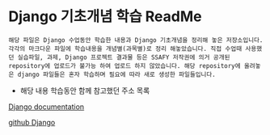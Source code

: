 # Django 기초개념 학습 ReadMe

`해당 파일은 Django 수업동안 학습한 내용과 Django 기초개념을 정리해 놓은 저장소입니다. 각각의 마크다운 파일에 학습내용을 개념별(과목별)로 정리 해놓았습니다. 직접 수업때 사용했던 실습파일, 과제, Django 프로젝트 결과물 등은 SSAFY 저작권에 의거 공개된 repository에 업로드가 불가능 하여 업로드 하지 않았습니다. 해당 repository에 올려놓은 django 파일들은 혼자 학습하며 필요에 따라 새로 생성한 파일들입니다.`

- 해당 내용 학습동안 함께 참고했던 주소 목록

[Django documentation](https://docs.djangoproject.com/en/3.1/)

[github Django](https://github.com/django/django)